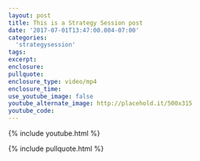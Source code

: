 ```yaml
---
layout: post
title: This is a Strategy Session post
date: '2017-07-01T13:47:00.004-07:00'
categories:
  'strategysession'
tags:
excerpt:
enclosure:
pullquote:
enclosure_type: video/mp4
enclosure_time:
use_youtube_image: false
youtube_alternate_image: http://placehold.it/500x315
youtube_code:
---
```

{% include youtube.html %}

{% include pullquote.html %}
